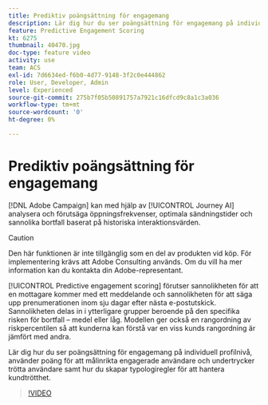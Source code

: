 ```yaml
---
title: Prediktiv poängsättning för engagemang
description: Lär dig hur du ser poängsättning för engagemang på individuell profilnivå, använder poäng för att målinrikta engagerade användare och undertrycker trötta användare samt hur du skapar typologiregler för att hantera kundtrötthet.
feature: Predictive Engagement Scoring
kt: 6275
thumbnail: 40470.jpg
doc-type: feature video
activity: use
team: ACS
exl-id: 7d6634ed-f6b0-4d77-9148-3f2c0e444862
role: User, Developer, Admin
level: Experienced
source-git-commit: 275b7f05b50891757a7921c16dfcd9c8a1c3a036
workflow-type: tm+mt
source-wordcount: '0'
ht-degree: 0%

---
```


# Prediktiv poängsättning för engagemang

[!DNL Adobe Campaign] kan med hjälp av [!UICONTROL Journey AI] analysera och förutsäga öppningsfrekvenser, optimala sändningstider och sannolika bortfall baserat på historiska interaktionsvärden.

>[!CAUTION]
>Den här funktionen är inte tillgänglig som en del av produkten vid köp. För implementering krävs att Adobe Consulting används. Om du vill ha mer information kan du kontakta din Adobe-representant.

[!UICONTROL Predictive engagement scoring] förutser sannolikheten för att en mottagare kommer med ett meddelande och sannolikheten för att säga upp prenumerationen inom sju dagar efter nästa e-postutskick. Sannolikheten delas in i ytterligare grupper beroende på den specifika risken för bortfall – medel eller låg. Modellen ger också en rangordning av riskpercentilen så att kunderna kan förstå var en viss kunds rangordning är jämfört med andra.

Lär dig hur du ser poängsättning för engagemang på individuell profilnivå, använder poäng för att målinrikta engagerade användare och undertrycker trötta användare samt hur du skapar typologiregler för att hantera kundtrötthet.

>[!VIDEO](https://video.tv.adobe.com/v/40470?quality=12)
